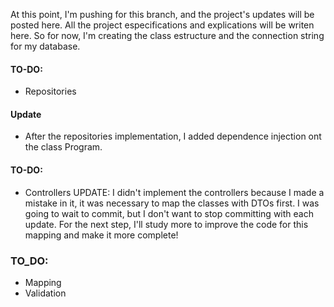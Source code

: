 At this point, I'm pushing for this branch, and the project's updates will be posted here. All the project especifications and explications will be writen here. So for now, I'm creating the class estructure 
and the connection string for my database.

#### TO-DO: 
- Repositories
#### Update 
- After the repositories implementation, I added dependence injection ont the class Program.

#### TO-DO:
- Controllers
UPDATE: I didn't implement the controllers because I made a mistake in it, it was necessary to map the classes with DTOs first. I was going to wait to commit, but I don't want to stop committing with each update. For the next step, I'll study more to improve the code for this mapping and make it more complete!

### TO_DO:
- Mapping
- Validation
